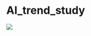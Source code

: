 # AI_trend_study



 <img src="https://img.shields.io/badge/TypeScript-3178C6?style=flat&logo=TypeScript&logoColor=white"/>
